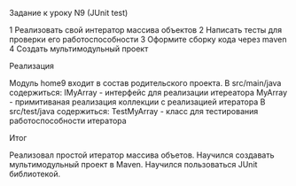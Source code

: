 Задание к уроку N9 (JUnit test)

1 Реализовать свой интератор массива объектов
2 Написать тесты для проверки его работоспособности
3 Оформите сборку кода через maven
4 Создать мультимодульный проект

Реализация

Модуль home9 входит в состав родительского проекта.
В src/main/java содержиться:
IMyArray - интерфейс для реализации итереатора
MyArray - примитиваная реализация коллекции с реализацией итератора
В src/test/java содержиться:
TestMyArray - класс для тестирования работоспособности итератора

Итог

Реализовал простой итератор массива объетов.
Научился создавать мультимодульный проект в Maven.
Научился пользоваться JUnit библиотекой.
